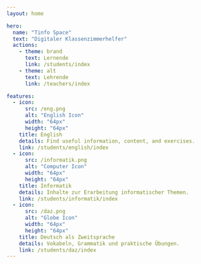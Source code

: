```yaml
---
layout: home

hero:
  name: "Tinfo Space"
  text: "Digitaler Klassenzimmerhelfer"
  actions:
    - theme: brand
      text: Lernende
      link: /students/index
    - theme: alt
      text: Lehrende
      link: /teachers/index

features:
  - icon:
      src: /eng.png
      alt: "English Icon"
      width: "64px"
      height: "64px"
    title: English
    details: Find useful information, content, and exercises.
    link: /students/english/index
  - icon:
      src: /informatik.png
      alt: "Computer Icon"
      width: "64px"
      height: "64px"
    title: Informatik
    details: Inhalte zur Erarbeitung informatischer Themen.
    link: /students/informatik/index
  - icon:
      src: /daz.png
      alt: "Globe Icon"
      width: "64px"
      height: "64px"
    title: Deutsch als Zweitsprache
    details: Vokabeln, Grammatik und praktische Übungen.
    link: /students/daz/index
---
```

